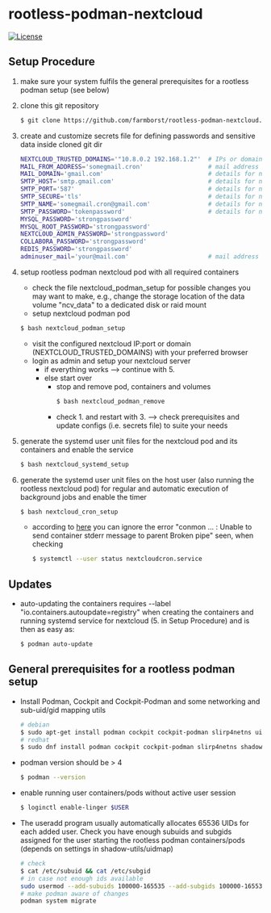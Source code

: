 # rootless-podman-nextcloud
[![License][license]](LICENSE)

## Setup Procedure
 1. make sure your system fulfils the general prerequisites for a rootless podman setup (see below)

 2. clone this git repository
    ```bash
    $ git clone https://github.com/farmborst/rootless-podman-nextcloud.git
    ```

 3. create and customize secrets file for defining passwords and sensitive data inside cloned git dir
    ```bash
    NEXTCLOUD_TRUSTED_DOMAINS='"10.8.0.2 192.168.1.2"'  # IPs or domains you will be using to access nc
    MAIL_FROM_ADDRESS='somegmail.cron'                  # mail address nc will use to inform you about stuff
    MAIL_DOMAIN='gmail.com'                             # details for nc to use your mail (example for using gmail)
    SMTP_HOST='smtp.gmail.com'                          # details for nc to use your mail (example for using gmail)
    SMTP_PORT='587'                                     # details for nc to use your mail (example for using gmail)
    SMTP_SECURE='tls'                                   # details for nc to use your mail (example for using gmail)
    SMTP_NAME='somegmail.cron@gmail.com'                # details for nc to use your mail (example for using gmail)
    SMTP_PASSWORD='tokenpassword'                       # details for nc to use your mail (example for using gmail)
    MYSQL_PASSWORD='strongpassword'
    MYSQL_ROOT_PASSWORD='strongpassword'
    NEXTCLOUD_ADMIN_PASSWORD='strongpassword'
    COLLABORA_PASSWORD='strongpassword'
    REDIS_PASSWORD='strongpassword'
    adminuser_mail='your@mail.com'                      # mail address for receiving mails from your nextcloud server
    ```

4. setup rootless podman nextcloud pod with all required containers 
    * check the file nextcloud_podman_setup for possible changes you may want to make, e.g., change the storage location of the data volume "ncv_data" to a dedicated disk or raid mount
    * setup nextcloud podman pod
    ```bash
    $ bash nextcloud_podman_setup
    ```
    * visit the configured nextcloud IP:port or domain (NEXTCLOUD_TRUSTED_DOMAINS) with your preferred browser
    * login as admin and setup your nextcloud server
        * if everything works --> continue with 5.
        * else start over
            * stop and remove pod, containers and volumes
                ```bash
                $ bash nextcloud_podman_remove
                ```
            * check 1. and restart with 3. --> check prerequisites and update configs (i.e. secrets file) to suite your needs

5. generate the systemd user unit files for the nextcloud pod and its containers and enable the service
    ```bash
    $ bash nextcloud_systemd_setup
    ```

6. generate the systemd user unit files on the host user (also running the rootless nextcloud pod) for regular and automatic execution of background jobs and enable the timer
    ```bash
    $ bash nextcloud_cron_setup
    ```
    * according to [here](https://github.com/containers/podman/discussions/19426) you can ignore the error "conmon ... <error>: Unable to send container stderr message to parent Broken pipe" seen, when checking 
        ```bash
        $ systemctl --user status nextcloudcron.service
        ```
    
## Updates
* auto-updating the containers requires --label "io.containers.autoupdate=registry" when creating the containers and running systemd service for nextcloud (5. in Setup Procedure) and is then as easy as:
    ```bash
    $ podman auto-update
    ```

## General prerequisites for a rootless podman setup
* Install Podman, Cockpit and Cockpit-Podman and some networking and sub-uid/gid mapping utils
    ```bash
    # debian
    $ sudo apt-get install podman cockpit cockpit-podman slirp4netns uidmap
    # redhat
    $ sudo dnf install podman cockpit cockpit-podman slirp4netns shadow-utils
    ```
* podman version should be > 4
    ```bash
    $ podman --version
    ```
* enable running user containers/pods without active user session
    ```bash
    $ loginctl enable-linger $USER
    ```
* The useradd program usually automatically allocates 65536 UIDs for each added user. Check you have enough subuids and subgids assigned for the user starting the rootless podman containers/pods (depends on settings in shadow-utils/uidmap)
    ```bash
    # check
    $ cat /etc/subuid && cat /etc/subgid
    # in case not enough ids available
    sudo usermod --add-subuids 100000-165535 --add-subgids 100000-165535 $USER
    # make podman aware of changes
    podman system migrate
    ```

[license]: https://img.shields.io/badge/Lincense-GPL--3.0_license-orange